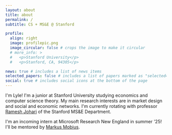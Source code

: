 ```yaml
---
layout: about
title: about
permalink: /
subtitle: CS + MS&E @ Stanford

profile:
  align: right
  image: profilepic.png
  image_circular: false # crops the image to make it circular
  # more_info: >
  #   <p>Stanford University</p>
  #   <p>Stanford, CA, 94305</p>

news: true # includes a list of news items
selected_papers: false # includes a list of papers marked as "selected={true}"
social: true # includes social icons at the bottom of the page
---
```


I'm Lyle! I'm a junior at Stanford University studying economics and computer science theory. My main research interests are in market design and social and economic networks. I'm currently rotating with professor [Ramesh Johari](https://web.stanford.edu/~rjohari/) of the Stanford MS&E Department.

I'm an incoming intern at Microsoft Research New England in summer '25! I'll be mentored by [Markus Mobius](https://www.markusmobius.org/).